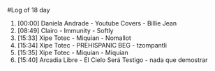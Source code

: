 #Log of 18 day

1. [00:00] Daniela Andrade - Youtube Covers - Billie Jean
1. [08:49] Clairo - Immunity - Softly
1. [15:33] Xipe Totec - Miquian - Nomallot
1. [15:34] Xipe Totec - PREHISPANIC BEG - tzompantli
1. [15:35] Xipe Totec - Miquian - Miquian
1. [15:40] Arcadia Libre - El Cielo Será Testigo - nada que demostrar
